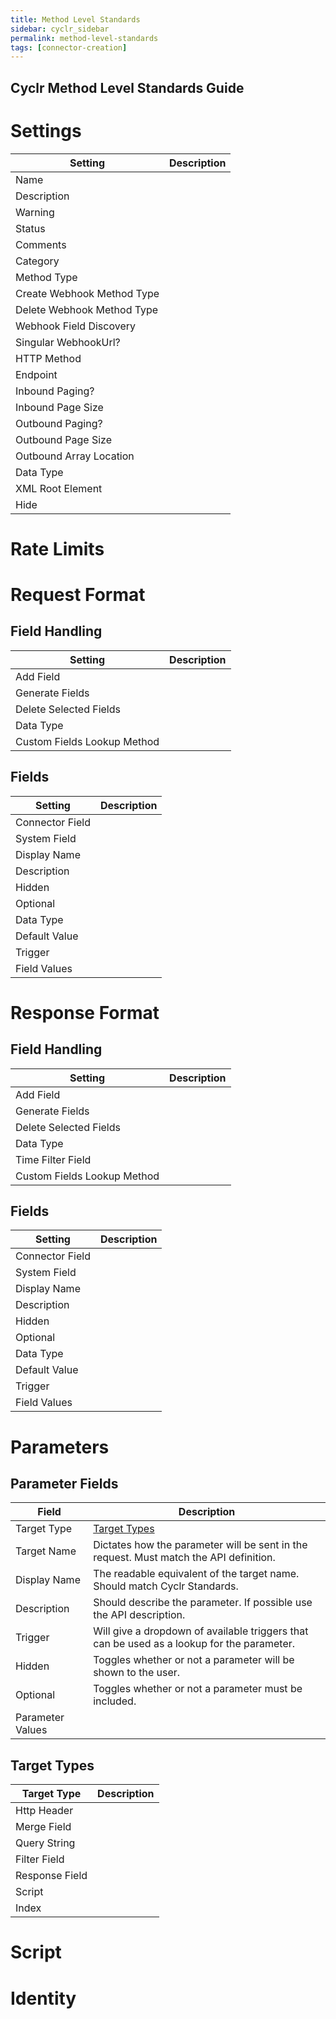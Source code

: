 ```yaml
---
title: Method Level Standards
sidebar: cyclr_sidebar
permalink: method-level-standards
tags: [connector-creation]
---
```

Cyclr Method Level Standards Guide
---------------------------

# Settings
Setting|Description
--- | ---
Name|
Description|
Warning|
Status|
Comments|
Category|
Method Type|
Create Webhook Method Type|
Delete Webhook Method Type|
Webhook Field Discovery|
Singular WebhookUrl?|
HTTP Method|
Endpoint|
Inbound Paging?|
Inbound Page Size|
Outbound Paging?|
Outbound Page Size|
Outbound Array Location|
Data Type|
XML Root Element|
Hide|
# Rate Limits
# Request Format
## Field Handling
Setting|Description
--- | ---
Add Field|
Generate Fields|
Delete Selected Fields|
Data Type|
Custom Fields Lookup Method|
## Fields
Setting|Description
--- | ---
Connector Field|
System Field|
Display Name|
Description|
Hidden|
Optional|
Data Type|
Default Value|
Trigger|
Field Values|
# Response Format
## Field Handling
Setting|Description
--- | ---
Add Field|
Generate Fields|
Delete Selected Fields|
Data Type|
Time Filter Field|
Custom Fields Lookup Method|
## Fields
Setting|Description
--- | ---
Connector Field|
System Field|
Display Name|
Description|
Hidden|
Optional|
Data Type|
Default Value|
Trigger|
Field Values|
# Parameters
## Parameter Fields
Field|Description
--- | ---
Target Type|[Target Types](####target-types)
Target Name|Dictates how the parameter will be sent in the request. Must match the API definition.
Display Name|The readable equivalent of the target name. Should match Cyclr Standards.
Description|Should describe the parameter. If possible use the API description.
Trigger|Will give a dropdown of available triggers that can be used as a lookup for the parameter.
Hidden|Toggles whether or not a parameter will be shown to the user.
Optional|Toggles whether or not a parameter must be included.
Parameter Values|

## Target Types
Target Type|Description
--- | ---
Http Header|
Merge Field|
Query String|
Filter Field|
Response Field|
Script|
Index|
# Script
# Identity
